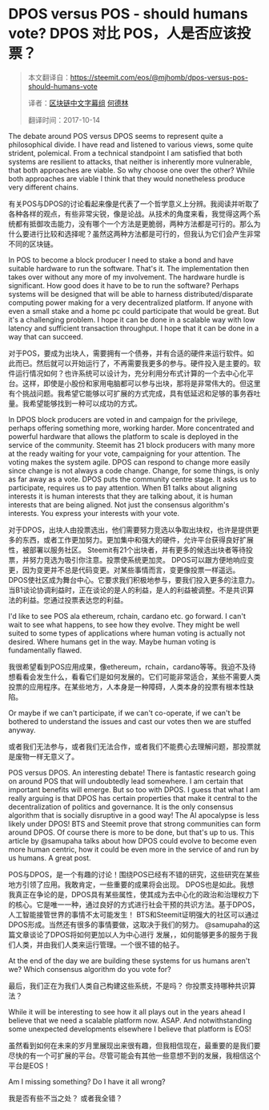 # DPOS versus POS - should humans vote?  DPOS 对比 POS，人是否应该投票？

> 本文翻译自：https://steemit.com/eos/@mjhomb/dpos-versus-pos-should-humans-vote
> 
> 译者：[区块链中文字幕组](https://github.com/BlockchainTranslator/EOS) [何德林](https://github.com/BlockchainTranslator/EOS)
> 
> 翻译时间：2017-10-14

The debate around POS versus DPOS seems to represent quite a philosophical divide. I have read and listened to various views, some quite strident, polemical. From a technical standpoint I am satisfied that both systems are resilient to attacks, that neither is inherently more vulnerable, that both approaches are viable. So why choose one over the other? While both approaches are viable I think that they would nonetheless produce very different chains.


有关POS与DPOS的讨论看起来像是代表了一个哲学意义上分辨。我阅读并听取了各种各样的观点，有些非常尖锐，像是论战。从技术的角度来看，我觉得这两个系统都有抵御攻击能力，没有哪个一个方法是更脆弱，两种方法都是可行的。那么为什么要进行比较和选择呢？虽然这两种方法都是可行的，但我认为它们会产生非常不同的区块链。 

In POS to become a block producer I need to stake a bond and have suitable hardware to run the software. That's it. The implementation then takes over without any more of my involvement. The hardware hurdle is significant. How good does it have to be to run the software? Perhaps systems will be designed that will be able to harness distributed/disparate computing power making for a very decentralized platform. If anyone with even a small stake and a home pc could participate that would be great. But it's a challenging problem. I hope it can be done in a scalable way with low latency and sufficient transaction throughput. I hope that it can be done in a way that can succeed.

对于POS，要成为出块人，需要拥有一个债券，并有合适的硬件来运行软件。如此而已。然后就可以开始运行了，不再需要我更多的参与。硬件投入是主要的。软件运行情况如何？也许系统可以设计为，充分利用分布式计算的一个去中心化平台。这样，即使是小股份和家用电脑都可以参与出块，那将是非常伟大的。但这里有个挑战问题。我希望它能够以可扩展的方式完成，具有低延迟和足够的事务吞吐量。我希望能够找到一种可以成功的方式。

In DPOS block producers are voted in and campaign for the privilege, perhaps offering something more, working harder. More concentrated and powerful hardware that allows the platform to scale is deployed in the service of the community. Steemit has 21 block producers with many more at the ready waiting for your vote, campaigning for your attention. The voting makes the system agile. DPOS can respond to change more easily since change is not always a code change. Change, for some things, is only as far away as a vote. DPOS puts the community centre stage. It asks us to participate, requires us to pay attention. When B1 talks about aligning interests it is human interests that they are talking about, it is human interests that are being aligned. Not just the consensus algorithm's interests. You express your interests with your vote.

对于DPOS，出块人由投票选出，他们需要努力竞选以争取出块权，也许是提供更多的东西，或者工作更加努力。更加集中和强大的硬件，允许平台获得良好扩展性，被部署以服务社区。 Steemit有21个出块者，并有更多的候选出块者等待投票，并努力竞选为吸引你注意。投票使系统更加灵。 DPOS可以跟方便地响应变更，因为变更并不总是代码变更。对某些事情而言，变更像投票一样遥远。 DPOS使社区成为舞台中心。它要求我们积极地参与，要我们投入更多的注意力。当B1谈论协调利益时，正在谈论的是人的利益，是人的利益被调整。不是共识算法的利益。您通过投票表达您的利益。

I'd like to see POS ala ethereum, rchain, cardano etc. go forward. I can't wait to see what happens, to see how they evolve. They might be well suited to some types of applications where human voting is actually not desired. Where humans get in the way. Maybe human voting is fundamentally flawed.


我很希望看到POS应用成果，像ethereum，rchain，cardano等等。我迫不及待想看看会发生什么，看看它们是如何发展的。它们可能非常适合，某些不需要人类投票的应用程序。在某些地方，人本身是一种障碍，人类本身的投票有根本性缺陷。

Or maybe if we can't participate, if we can't co-operate, if we can't be bothered to understand the issues and cast our votes then we are stuffed anyway.

或者我们无法参与，或者我们无法合作，或者我们不能费心去理解问题，那投票就是废物一样无意义了。

POS versus DPOS. An interesting debate! There is fantastic research going on around POS that will undoubtedly lead somewhere. I am certain that important benefits will emerge. But so too with DPOS. I guess that what I am really arguing is that DPOS has certain properties that make it central to the decentralization of politics and governance. It is the only consensus algorithm that is socially disruptive in a good way! The AI apocalypse is less likely under DPOS! BTS and Steemit prove that strong communities can form around DPOS. Of course there is more to be done, but that's up to us. This article by @samupaha talks about how DPOS could evolve to become even more human centric, how it could be even more in the service of and run by us humans. A great post.


POS与DPOS，是一个有趣的讨论！围绕POS已经有不错的研究，这些研究在某些地方引领了应用。我敢肯定，一些重要的成果将会出现。 DPOS也是如此。我想我真正在争论的是，DPOS具有某些属性，使其成为去中心化的政治和治理权力下的核心。它是唯一一种，通过良好的方式进行社会干预的共识方法。基于DPOS， 人工智能接管世界的事情不太可能发生！ BTS和Steemit证明强大的社区可以通过DPOS形成。当然还有很多的事情要做，这取决于我们的努力。 @samupaha的这篇文章谈论了DPOS将如何更加以人为中心进行 发展，，如何能够更多的服务于我们人类，并由我们人类来运行管理。一个很不错的帖子。

At the end of the day we are building these systems for us humans aren't we? Which consensus algorithm do you vote for?

最后，我们正在为我们人类自己构建这些系统，不是吗？ 你投票支持哪种共识算法？

While it will be interesting to see how it all plays out in the years ahead I believe that we need a scalable platform now. ASAP. And notwithstanding some unexpected developments elsewhere I believe that platform is EOS!

虽然看到如何在未来的岁月里展现出来很有趣，但我相信现在，最重要的是我们要尽快的有一个可扩展的平台。尽管可能会有其他一些意想不到的发展，我相信这个平台是EOS！

Am I missing something? Do I have it all wrong?

我是否有些不当之处？ 或者我全错？

